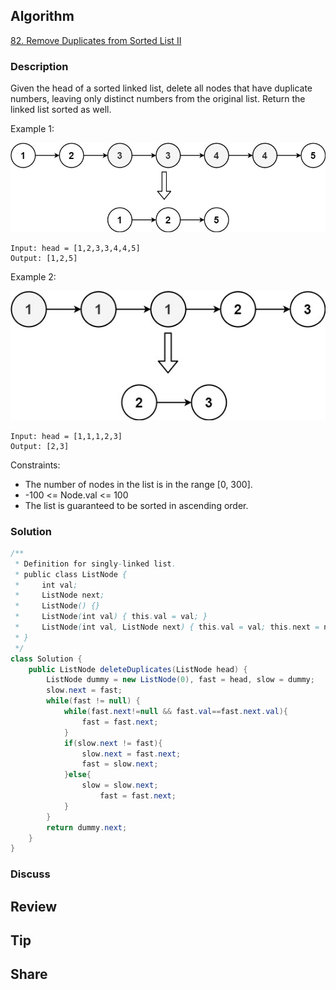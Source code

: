 ## Algorithm

[82. Remove Duplicates from Sorted List II](https://leetcode.com/problems/remove-duplicates-from-sorted-list-ii/)

### Description

Given the head of a sorted linked list, delete all nodes that have duplicate numbers, leaving only distinct numbers from the original list. Return the linked list sorted as well.


Example 1:

![](assets/20231228-34b482ac.png)

```
Input: head = [1,2,3,3,4,4,5]
Output: [1,2,5]
```

Example 2:

![](assets/20231228-73198ae1.png)

```
Input: head = [1,1,1,2,3]
Output: [2,3]
```

Constraints:

- The number of nodes in the list is in the range [0, 300].
- -100 <= Node.val <= 100
- The list is guaranteed to be sorted in ascending order.

### Solution

```java
/**
 * Definition for singly-linked list.
 * public class ListNode {
 *     int val;
 *     ListNode next;
 *     ListNode() {}
 *     ListNode(int val) { this.val = val; }
 *     ListNode(int val, ListNode next) { this.val = val; this.next = next; }
 * }
 */
class Solution {
    public ListNode deleteDuplicates(ListNode head) {
        ListNode dummy = new ListNode(0), fast = head, slow = dummy;
        slow.next = fast;
        while(fast != null) {
            while(fast.next!=null && fast.val==fast.next.val){
                fast = fast.next;
            }
            if(slow.next != fast){
                slow.next = fast.next;
                fast = slow.next;
            }else{
                slow = slow.next;
    		        fast = fast.next;
            }
        }
        return dummy.next;
    }
}
```

### Discuss

## Review


## Tip


## Share
